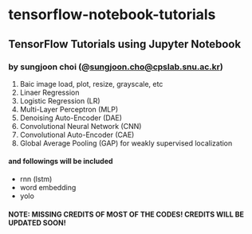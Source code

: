 # tensorflow-notebook-tutorials
## TensorFlow Tutorials using Jupyter Notebook 
### by sungjoon choi (@sungjoon.cho@cpslab.snu.ac.kr)


1. Baic image load, plot, resize, grayscale, etc
2. Linaer Regression
3. Logistic Regression (LR)
4. Multi-Layer Perceptron (MLP)
5. Denoising Auto-Encoder (DAE)
6. Convolutional Neural Network (CNN)
7. Convolutional Auto-Encoder (CAE)
8. Global Average Pooling (GAP) for weakly supervised localization 

#### and followings will be included
- rnn (lstm)
- word embedding
- yolo

#### NOTE: MISSING CREDITS OF MOST OF THE CODES! CREDITS WILL BE UPDATED SOON!
